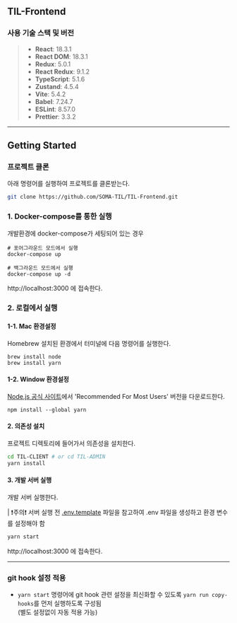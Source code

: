 ## TIL-Frontend

### 사용 기술 스택 및 버전

> - **React**: 18.3.1
> - **React DOM**: 18.3.1
> - **Redux**: 5.0.1
> - **React Redux**: 9.1.2
> - **TypeScript**: 5.1.6
> - **Zustand**: 4.5.4
> - **Vite**: 5.4.2
> - **Babel**: 7.24.7
> - **ESLint**: 8.57.0
> - **Prettier**: 3.3.2

---

## Getting Started

### 프로젝트 클론

아래 명령어를 실행하여 프로젝트를 클론받는다.

```bash
git clone https://github.com/SOMA-TIL/TIL-Frontend.git
```

### 1. Docker-compose를 통한 실행

개발환경에 docker-compose가 세팅되어 있는 경우

```
# 포어그라운드 모드에서 실행
docker-compose up

# 백그라운드 모드에서 실행
docker-compose up -d
```

http://localhost:3000 에 접속한다.

### 2. 로컬에서 실행

#### 1-1. Mac 환경설정

Homebrew 설치된 환경에서 터미널에 다음 명령어를 실행한다.

```
brew install node
brew install yarn
```

#### 1-2. Window 환경설정

[Node.js 공식 사이트](https://nodejs.org/en)에서 'Recommended For Most Users' 버전을 다운로드한다.

```
npm install --global yarn
```

#### 2. 의존성 설치

프로젝트 디렉토리에 들어가서 의존성을 설치한다.

```bash
cd TIL-CLIENT # or cd TIL-ADMIN
yarn install
```

#### 3. 개발 서버 실행

개발 서버 실행한다.

| ❗️주의❗️ 서버 실행 전 [.env.template](./.env.template) 파일을 참고하여 .env 파일을 생성하고 환경 변수를 설정해야 함

```bash
yarn start
```

http://localhost:3000 에 접속한다.

---

### git hook 설정 적용

- `yarn start` 명령어에 git hook 관련 설정을 최신화할 수 있도록 `yarn run copy-hooks`를 먼저 실행하도록 구성됨  
  (별도 설정없이 자동 적용 가능)
